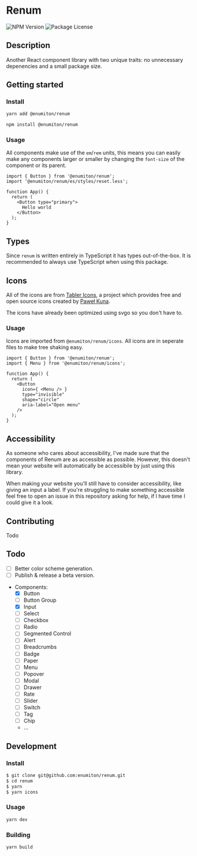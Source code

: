 # Renum

![NPM Version](https://img.shields.io/npm/v/@enumiton/renum?color=%230c72cc&label=%40enumiton%2Frenum)
![Package License](https://img.shields.io/github/license/enumiton/renum)

## Description

Another React component library with two unique traits: no unnecessary depenencies and a small package size.

## Getting started

### Install

```sh
yarn add @enumiton/renum
```

```sh
npm install @enumiton/renum
```

### Usage

All components make use of the `em`/`rem` units, this means you can easily make any components larger or smaller by changing
the `font-size` of the component or its parent.

```tsx
import { Button } from '@enumiton/renum';
import '@enumiton/renum/es/styles/reset.less';

function App() {
  return (
    <Button type="primary">
      Hello world
    </Button>
  );
}
```

## Types

Since `renum` is written entirely in TypeScript it has types out-of-the-box. It is recommended to always use TypeScript when using
this package.

## Icons

All of the icons are from [Tabler Icons](https://github.com/tabler/tabler-icons), a project which provides free and open source
icons created by [Paweł Kuna](https://github.com/codecalm).

The icons have already been optimized using svgo so you don't have to.

### Usage

Icons are imported from `@enumiton/renum/icons`. All icons are in seperate files to make tree shaking easy.

```tsx
import { Button } from '@enumiton/renum';
import { Menu } from '@enumiton/renum/icons';

function App() {
  return (
    <Button
      icon={ <Menu /> }
      type="invisible"
      shape="circle"
      aria-label="Open menu"
    />
  );
}
```

## Accessibility

As someone who cares about accessibility, I've made sure that the components of Renum are as accessible as possible. However, this
doesn't mean your website will automatically be accessibile by just using this library.

When making your website you'll still have to consider accessibility, like giving an input a label. If you're struggling to make
something accessible feel free to open an issue in this repository asking for help, if I have time I could give it a look.

## Contributing

Todo

## Todo

- [ ] Better color scheme generation.
- [ ] Publish & release a beta version.
- Components:
    - [x] Button
    - [ ] Button Group
    - [x] Input
    - [ ] Select
    - [ ] Checkbox
    - [ ] Radio
    - [ ] Segmented Control
    - [ ] Alert
    - [ ] Breadcrumbs
    - [ ] Badge
    - [ ] Paper
    - [ ] Menu
    - [ ] Popover
    - [ ] Modal
    - [ ] Drawer
    - [ ] Rate
    - [ ] Slider
    - [ ] Switch
    - [ ] Tag
    - [ ] Chip
    - ...

## Development

### Install

```sh
$ git clone git@github.com:enumiton/renum.git
$ cd renum
$ yarn
$ yarn icons
```

### Usage

```sh
yarn dev
```

### Building

```sh
yarn build
```
